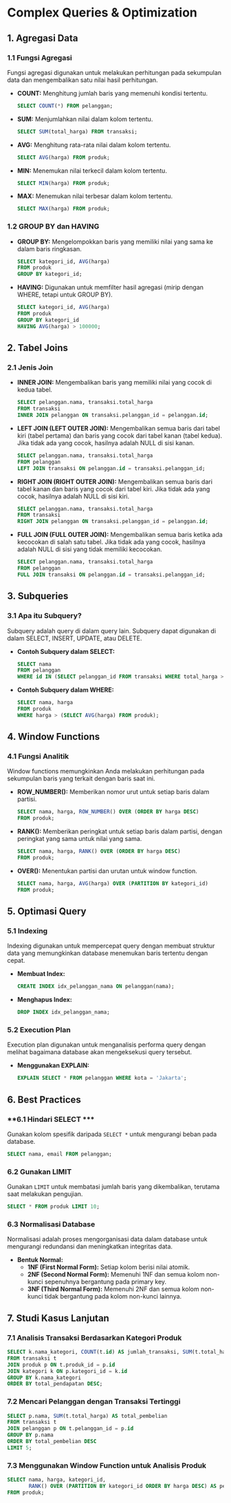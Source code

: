# **Complex Queries & Optimization**

## **1. Agregasi Data**

### **1.1 Fungsi Agregasi**
Fungsi agregasi digunakan untuk melakukan perhitungan pada sekumpulan data dan mengembalikan satu nilai hasil perhitungan.

- **COUNT:** Menghitung jumlah baris yang memenuhi kondisi tertentu.
  ```sql
  SELECT COUNT(*) FROM pelanggan;
  ```

- **SUM:** Menjumlahkan nilai dalam kolom tertentu.
  ```sql
  SELECT SUM(total_harga) FROM transaksi;
  ```

- **AVG:** Menghitung rata-rata nilai dalam kolom tertentu.
  ```sql
  SELECT AVG(harga) FROM produk;
  ```

- **MIN:** Menemukan nilai terkecil dalam kolom tertentu.
  ```sql
  SELECT MIN(harga) FROM produk;
  ```

- **MAX:** Menemukan nilai terbesar dalam kolom tertentu.
  ```sql
  SELECT MAX(harga) FROM produk;
  ```

### **1.2 GROUP BY dan HAVING**
- **GROUP BY:** Mengelompokkan baris yang memiliki nilai yang sama ke dalam baris ringkasan.
  ```sql
  SELECT kategori_id, AVG(harga) 
  FROM produk 
  GROUP BY kategori_id;
  ```

- **HAVING:** Digunakan untuk memfilter hasil agregasi (mirip dengan WHERE, tetapi untuk GROUP BY).
  ```sql
  SELECT kategori_id, AVG(harga) 
  FROM produk 
  GROUP BY kategori_id 
  HAVING AVG(harga) > 100000;
  ```

## **2. Tabel Joins**

### **2.1 Jenis Join**
- **INNER JOIN:** Mengembalikan baris yang memiliki nilai yang cocok di kedua tabel.
  ```sql
  SELECT pelanggan.nama, transaksi.total_harga 
  FROM transaksi 
  INNER JOIN pelanggan ON transaksi.pelanggan_id = pelanggan.id;
  ```

- **LEFT JOIN (LEFT OUTER JOIN):** Mengembalikan semua baris dari tabel kiri (tabel pertama) dan baris yang cocok dari tabel kanan (tabel kedua). Jika tidak ada yang cocok, hasilnya adalah NULL di sisi kanan.
  ```sql
  SELECT pelanggan.nama, transaksi.total_harga 
  FROM pelanggan 
  LEFT JOIN transaksi ON pelanggan.id = transaksi.pelanggan_id;
  ```

- **RIGHT JOIN (RIGHT OUTER JOIN):** Mengembalikan semua baris dari tabel kanan dan baris yang cocok dari tabel kiri. Jika tidak ada yang cocok, hasilnya adalah NULL di sisi kiri.
  ```sql
  SELECT pelanggan.nama, transaksi.total_harga 
  FROM transaksi 
  RIGHT JOIN pelanggan ON transaksi.pelanggan_id = pelanggan.id;
  ```

- **FULL JOIN (FULL OUTER JOIN):** Mengembalikan semua baris ketika ada kecocokan di salah satu tabel. Jika tidak ada yang cocok, hasilnya adalah NULL di sisi yang tidak memiliki kecocokan.
  ```sql
  SELECT pelanggan.nama, transaksi.total_harga 
  FROM pelanggan 
  FULL JOIN transaksi ON pelanggan.id = transaksi.pelanggan_id;
  ```

## **3. Subqueries**

### **3.1 Apa itu Subquery?**
Subquery adalah query di dalam query lain. Subquery dapat digunakan di dalam SELECT, INSERT, UPDATE, atau DELETE.

- **Contoh Subquery dalam SELECT:**
  ```sql
  SELECT nama 
  FROM pelanggan 
  WHERE id IN (SELECT pelanggan_id FROM transaksi WHERE total_harga > 500000);
  ```

- **Contoh Subquery dalam WHERE:**
  ```sql
  SELECT nama, harga 
  FROM produk 
  WHERE harga > (SELECT AVG(harga) FROM produk);
  ```

## **4. Window Functions**

### **4.1 Fungsi Analitik**
Window functions memungkinkan Anda melakukan perhitungan pada sekumpulan baris yang terkait dengan baris saat ini.

- **ROW_NUMBER():** Memberikan nomor urut untuk setiap baris dalam partisi.
  ```sql
  SELECT nama, harga, ROW_NUMBER() OVER (ORDER BY harga DESC) 
  FROM produk;
  ```

- **RANK():** Memberikan peringkat untuk setiap baris dalam partisi, dengan peringkat yang sama untuk nilai yang sama.
  ```sql
  SELECT nama, harga, RANK() OVER (ORDER BY harga DESC) 
  FROM produk;
  ```

- **OVER():** Menentukan partisi dan urutan untuk window function.
  ```sql
  SELECT nama, harga, AVG(harga) OVER (PARTITION BY kategori_id) 
  FROM produk;
  ```

## **5. Optimasi Query**

### **5.1 Indexing**
Indexing digunakan untuk mempercepat query dengan membuat struktur data yang memungkinkan database menemukan baris tertentu dengan cepat.

- **Membuat Index:**
  ```sql
  CREATE INDEX idx_pelanggan_nama ON pelanggan(nama);
  ```

- **Menghapus Index:**
  ```sql
  DROP INDEX idx_pelanggan_nama;
  ```

### **5.2 Execution Plan**
Execution plan digunakan untuk menganalisis performa query dengan melihat bagaimana database akan mengeksekusi query tersebut.

- **Menggunakan EXPLAIN:**
  ```sql
  EXPLAIN SELECT * FROM pelanggan WHERE kota = 'Jakarta';
  ```

## **6. Best Practices**

### **6.1 Hindari SELECT ***
Gunakan kolom spesifik daripada `SELECT *` untuk mengurangi beban pada database.
```sql
SELECT nama, email FROM pelanggan;
```

### **6.2 Gunakan LIMIT**
Gunakan `LIMIT` untuk membatasi jumlah baris yang dikembalikan, terutama saat melakukan pengujian.
```sql
SELECT * FROM produk LIMIT 10;
```

### **6.3 Normalisasi Database**
Normalisasi adalah proses mengorganisasi data dalam database untuk mengurangi redundansi dan meningkatkan integritas data.

- **Bentuk Normal:**
  - **1NF (First Normal Form):** Setiap kolom berisi nilai atomik.
  - **2NF (Second Normal Form):** Memenuhi 1NF dan semua kolom non-kunci sepenuhnya bergantung pada primary key.
  - **3NF (Third Normal Form):** Memenuhi 2NF dan semua kolom non-kunci tidak bergantung pada kolom non-kunci lainnya.

## **7. Studi Kasus Lanjutan**

### **7.1 Analisis Transaksi Berdasarkan Kategori Produk**
```sql
SELECT k.nama_kategori, COUNT(t.id) AS jumlah_transaksi, SUM(t.total_harga) AS total_pendapatan 
FROM transaksi t 
JOIN produk p ON t.produk_id = p.id 
JOIN kategori k ON p.kategori_id = k.id 
GROUP BY k.nama_kategori 
ORDER BY total_pendapatan DESC;
```

### **7.2 Mencari Pelanggan dengan Transaksi Tertinggi**
```sql
SELECT p.nama, SUM(t.total_harga) AS total_pembelian 
FROM transaksi t 
JOIN pelanggan p ON t.pelanggan_id = p.id 
GROUP BY p.nama 
ORDER BY total_pembelian DESC 
LIMIT 5;
```

### **7.3 Menggunakan Window Function untuk Analisis Produk**
```sql
SELECT nama, harga, kategori_id, 
       RANK() OVER (PARTITION BY kategori_id ORDER BY harga DESC) AS peringkat_harga 
FROM produk;
```
